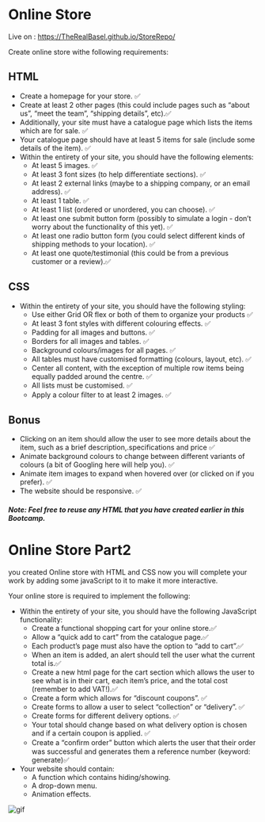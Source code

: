 # Online Store

Live on : https://TheRealBasel.github.io/StoreRepo/

Create online store withe following requirements:
## HTML
- Create a homepage for your store. ✅
- Create at least 2 other pages (this could include pages such as “about us”, “meet the team”, “shipping details”, etc).✅
- Additionally, your site must have a catalogue page which lists the items which are for sale. ✅
- Your catalogue page should have at least 5 items for sale (include some details of the item). ✅
- Within the entirety of your site, you should have the following elements:
    - At least 5 images. ✅
    - At least 3 font sizes (to help differentiate sections). ✅
    - At least 2 external links (maybe to a shipping company, or an email address). ✅
    - At least 1 table. ✅
    - At least 1 list (ordered or unordered, you can choose). ✅
    - At least one submit button form (possibly to simulate a login - don’t worry about the functionality of this yet). ✅
    - At least one radio button form (you could select different kinds of shipping methods to your location). ✅
    - At least one quote/testimonial (this could be from a previous customer or a review).✅


## CSS
- Within the entirety of your site, you should have the following styling:
    - Use either Grid OR flex or both of them to organize your products ✅
    - At least 3 font styles with different colouring effects. ✅
    - Padding for all images and buttons. ✅
    - Borders for all images and tables. ✅
    - Background colours/images for all pages. ✅
    - All tables must have customised formatting (colours, layout, etc). ✅
    - Center all content, with the exception of multiple row items being equally padded around the centre. ✅
    - All lists must be customised.  ✅
    - Apply a colour ﬁlter to at least 2 images. ✅

## Bonus
- Clicking on an item should allow the user to see more details about the item, such as a brief description,.specifications and price ✅
- Animate background colours to change between different variants of colours (a bit of Googling here will help you). ✅
- Animate item images to expand when hovered over (or clicked on if you prefer). ✅
- The website should be responsive. ✅

#### *Note: Feel free to reuse any HTML that you have created earlier in this Bootcamp.*

# Online Store Part2
you created Online store with HTML and CSS now you will complete your work by adding some javaScript to it to make it more interactive.

Your online store is required to implement the following:
* Within the entirety of your site, you should have the following JavaScript functionality:
    * Create a functional shopping cart for your online store.✅
    * Allow a “quick add to cart” from the catalogue page.✅
    * Each product’s page must also have the option to “add to cart”.✅
    * When an item is added, an alert should tell the user what the current total is.✅
    * Create a new html page for the cart section which allows the user to see what is in their cart, each item’s price, and the total cost (remember to add VAT!).✅
    * Create a form which allows for “discount coupons”. ✅
    * Create forms to allow a user to select “collection” or “delivery”. ✅
    * Create forms for different delivery options. ✅
    * Your total should change based on what delivery option is chosen and if a certain coupon is applied. ✅
    * Create a “conﬁrm order” button which alerts the user that their order was successful and generates them a reference number (keyword: generate)✅
 * Your website should contain:
   * A function which contains hiding/showing.
   * A drop-down menu.
   * Animation effects.

![gif](https://c.tenor.com/Q0Fda6ZNcj4AAAAC/minions-scream.gif)


